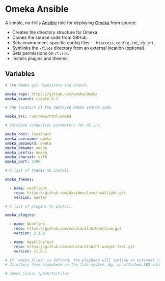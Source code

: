 # Omeka Ansible

A simple, no-frills [Ansible][ansible] role for deploying [Omeka][omeka] from source:

- Creates the directory structure for Omeka.
- Clones the source code from GitHub.
- Sets environment-specific config files - `.htaccess`, `config.ini`, `db.ini`.
- Symlinks the `/files` directory from an external location (optional).
- Sets permissions on `/files`.
- Installs plugins and themes.

## Variables

```yaml
# The Omeka git repository and branch.

omeka_repo: https://github.com/omeka/Omeka
omeka_branch: stable-2.3

# The location of the deployed Omeka source code.

omeka_src: /var/www/html/omeka

# Database connection parameters for db.ini.

omeka_host: localhost
omeka_username: omeka
omeka_password: omeka
omeka_dbname: omeka
omeka_prefix: omeka_
omeka_charset: utf8
omeka_port: 3306

# A list of themes to install.

omeka_themes:

  - name: neatlight
    repo: https://github.com/davidmcclure/neatlight.git
    version: master

# A list of plugins to install.

omeka_plugins:

  - name: Neatline
    repo: https://github.com/scholarslab/Neatline.git
    version: 2.3.0

  - name: NeatlineText
    repo: https://github.com/scholarslab/nl-widget-Text.git
    version: v1.0.1

# If `omeka_files` is defined, the playbook will symlink an external /files
# directory from elsewhere on the file system. Eg, an attached EBS volume.

# omeka_files: /path/to/files
```

[ansible]: http://www.ansible.com
[omeka]: http://omeka.org
